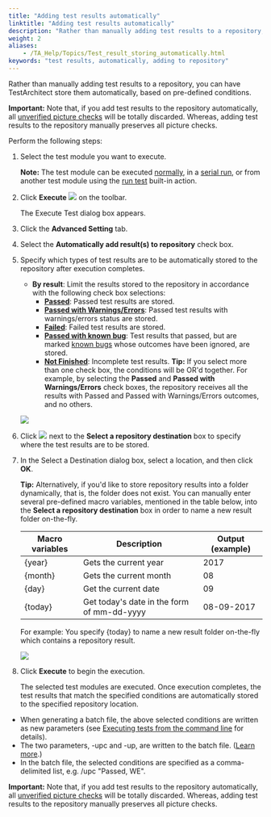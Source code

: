 ```yaml
--- 
title: "Adding test results automatically"
linktitle: "Adding test results automatically"
description: "Rather than manually adding test results to a repository, you can have TestArchitect store them automatically, based on pre-defined conditions."
weight: 2
aliases: 
    - /TA_Help/Topics/Test_result_storing_automatically.html
keywords: "test results, automatically, adding to repository"
---
```


Rather than manually adding test results to a repository, you can have TestArchitect store them automatically, based on pre-defined conditions.

**Important:** Note that, if you add test results to the repository automatically, all [unverified picture checks](/TA_Glossary/Topics/glossaryUnverifiedPictureCheck.html) will be totally discarded. Whereas, adding test results to the repository manually preserves all picture checks.

Perform the following steps:

1.  Select the test module you want to execute.

    **Note:** The test module can be executed [normally](/TA_Help/Topics/Test_result.html), in a [serial run](/TA_Help/Topics/Test_result.html), or from another test module using the [run test](/TA_Automation/Topics/bia_run_test.html) built-in action.

2.  Click **Execute** ![](/images/TA_Help/Images/btn.TAC_toolbar.Execute.png) on the toolbar.

    The Execute Test dialog box appears.

3.  Click the **Advanced Setting** tab.

4.  Select the **Automatically add result\(s\) to repository** check box.

5.  Specify which types of test results are to be automatically stored to the repository after execution completes.

    -   **By result**: Limit the results stored to the repository in accordance with the following check box selections:
        -   [**Passed**](/TA_Help/Topics/ug_test_results_status.html): Passed test results are stored.
        -   [**Passed with Warnings/Errors**](/TA_Help/Topics/ug_test_results_status.html): Passed test results with warnings/errors status are stored.
        -   [**Failed**](/TA_Help/Topics/ug_test_results_status.html): Failed test results are stored.
        -   [**Passed with known bug**](/TA_Help/Topics/ug_test_results_status.html): Test results that passed, but are marked [known bugs](/TA_Help/Topics/Bugs_working_known_bug.html) whose outcomes have been ignored, are stored.
        -   [**Not Finished**](/TA_Help/Topics/ug_test_results_status.html): Incomplete test results.
    **Tip:** If you select more than one check box, the conditions will be OR'd together. For example, by selecting the **Passed** and **Passed with Warnings/Errors** check boxes, the repository receives all the results with Passed and Passed with Warnings/Errors outcomes, and no others.

    ![](/images/TA_Help/Images/Execute_test_auto_add_result_to_repo_1.png)

6.  Click ![](/images/TA_Help/Images/btn.browse-ellipsis.01.png) next to the **Select a repository destination** box to specify where the test results are to be stored.

7.  In the Select a Destination dialog box, select a location, and then click **OK**.

    **Tip:** Alternatively, if you'd like to store repository results into a folder dynamically, that is, the folder does not exist. You can manually enter several pre-defined macro variables, mentioned in the table below, into the **Select a repository destination** box in order to name a new result folder on-the-fly.

    |Macro variables|Description|Output \(example\)|
    |---------------|-----------|------------------|
    |\{year\}|Gets the current year|2017|
    |\{month\}|Gets the current month|08|
    |\{day\}|Get the current date|09|
    |\{today\}|Get today's date in the form of mm-dd-yyyy|08-09-2017|

    For example: You specify \{today\} to name a new result folder on-the-fly which contains a repository result.

    ![](/images/TA_Help/Images/add_results_to_repo_macros.png)

8.  Click **Execute** to begin the execution.

    The selected test modules are executed. Once execution completes, the test results that match the specified conditions are automatically stored to the specified repository location.


-   When generating a batch file, the above selected conditions are written as new parameters \(see [Executing tests from the command line](/TA_Help/Topics/Test_exec_cmd.html) for details\).
-   The two parameters, -upc and -up, are written to the batch file. \([Learn more](/TA_Help/Topics/Test_exec_cmd.html#plentry.paramters_up).\)
-   In the batch file, the selected conditions are specified as a comma-delimited list, e.g. /upc "Passed, WE".

**Important:** Note that, if you add test results to the repository automatically, all [unverified picture checks](/TA_Glossary/Topics/glossaryUnverifiedPictureCheck.html) will be totally discarded. Whereas, adding test results to the repository manually preserves all picture checks.



